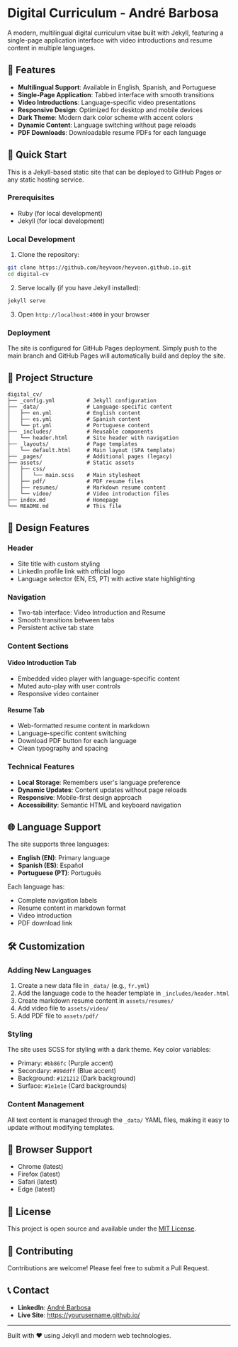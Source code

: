 # Digital Curriculum - André Barbosa

A modern, multilingual digital curriculum vitae built with Jekyll, featuring a single-page application interface with video introductions and resume content in multiple languages.

## 🌟 Features

- **Multilingual Support**: Available in English, Spanish, and Portuguese
- **Single-Page Application**: Tabbed interface with smooth transitions
- **Video Introductions**: Language-specific video presentations
- **Responsive Design**: Optimized for desktop and mobile devices
- **Dark Theme**: Modern dark color scheme with accent colors
- **Dynamic Content**: Language switching without page reloads
- **PDF Downloads**: Downloadable resume PDFs for each language

## 🚀 Quick Start

This is a Jekyll-based static site that can be deployed to GitHub Pages or any static hosting service.

### Prerequisites

- Ruby (for local development)
- Jekyll (for local development)

### Local Development

1. Clone the repository:
```bash
git clone https://github.com/heyvoon/heyvoon.github.io.git
cd digital-cv
```

2. Serve locally (if you have Jekyll installed):
```bash
jekyll serve
```

3. Open `http://localhost:4000` in your browser

### Deployment

The site is configured for GitHub Pages deployment. Simply push to the main branch and GitHub Pages will automatically build and deploy the site.

## 📁 Project Structure

```
digital_cv/
├── _config.yml          # Jekyll configuration
├── _data/               # Language-specific content
│   ├── en.yml           # English content
│   ├── es.yml           # Spanish content
│   └── pt.yml           # Portuguese content
├── _includes/           # Reusable components
│   └── header.html      # Site header with navigation
├── _layouts/            # Page templates
│   └── default.html     # Main layout (SPA template)
├── _pages/              # Additional pages (legacy)
├── assets/              # Static assets
│   ├── css/
│   │   └── main.scss    # Main stylesheet
│   ├── pdf/             # PDF resume files
│   ├── resumes/         # Markdown resume content
│   └── video/           # Video introduction files
├── index.md             # Homepage
└── README.md            # This file
```

## 🎨 Design Features

### Header
- Site title with custom styling
- LinkedIn profile link with official logo
- Language selector (EN, ES, PT) with active state highlighting

### Navigation
- Two-tab interface: Video Introduction and Resume
- Smooth transitions between tabs
- Persistent active tab state

### Content Sections

#### Video Introduction Tab
- Embedded video player with language-specific content
- Muted auto-play with user controls
- Responsive video container

#### Resume Tab
- Web-formatted resume content in markdown
- Language-specific content switching
- Download PDF button for each language
- Clean typography and spacing

### Technical Features
- **Local Storage**: Remembers user's language preference
- **Dynamic Updates**: Content updates without page reloads
- **Responsive**: Mobile-first design approach
- **Accessibility**: Semantic HTML and keyboard navigation

## 🌐 Language Support

The site supports three languages:

- **English (EN)**: Primary language
- **Spanish (ES)**: Español
- **Portuguese (PT)**: Português

Each language has:
- Complete navigation labels
- Resume content in markdown format
- Video introduction
- PDF download link

## 🛠️ Customization

### Adding New Languages

1. Create a new data file in `_data/` (e.g., `fr.yml`)
2. Add the language code to the header template in `_includes/header.html`
3. Create markdown resume content in `assets/resumes/`
4. Add video file to `assets/video/`
5. Add PDF file to `assets/pdf/`

### Styling

The site uses SCSS for styling with a dark theme. Key color variables:
- Primary: `#bb86fc` (Purple accent)
- Secondary: `#89ddff` (Blue accent)
- Background: `#121212` (Dark background)
- Surface: `#1e1e1e` (Card backgrounds)

### Content Management

All text content is managed through the `_data/` YAML files, making it easy to update without modifying templates.

## 📱 Browser Support

- Chrome (latest)
- Firefox (latest)
- Safari (latest)
- Edge (latest)

## 📄 License

This project is open source and available under the [MIT License](LICENSE).

## 🤝 Contributing

Contributions are welcome! Please feel free to submit a Pull Request.

## 📞 Contact

- **LinkedIn**: [André Barbosa](https://www.linkedin.com/in/abamaral)
- **Live Site**: https://yourusername.github.io/

---

Built with ❤️ using Jekyll and modern web technologies.